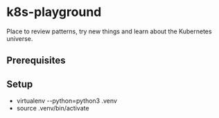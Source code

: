 # k8s-playground
Place to review patterns, try new things and learn about the Kubernetes universe.
## Prerequisites
## Setup
* virtualenv --python=python3 .venv
* source .venv/bin/activate

